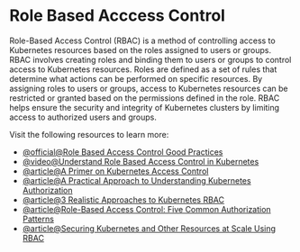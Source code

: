 # Role Based Acccess Control

Role-Based Access Control (RBAC) is a method of controlling access to Kubernetes resources based on the roles assigned to users or groups. RBAC involves creating roles and binding them to users or groups to control access to Kubernetes resources. Roles are defined as a set of rules that determine what actions can be performed on specific resources. By assigning roles to users or groups, access to Kubernetes resources can be restricted or granted based on the permissions defined in the role. RBAC helps ensure the security and integrity of Kubernetes clusters by limiting access to authorized users and groups.

Visit the following resources to learn more:

- [@official@Role Based Access Control Good Practices](https://kubernetes.io/docs/concepts/security/rbac-good-practices/)
- [@video@Understand Role Based Access Control in Kubernetes](https://www.youtube.com/watch?v=G3R24JSlGjY)
- [@article@A Primer on Kubernetes Access Control](https://thenewstack.io/a-primer-on-kubernetes-access-control/)
- [@article@A Practical Approach to Understanding Kubernetes Authorization](https://thenewstack.io/a-practical-approach-to-understanding-kubernetes-authorization/)
- [@article@3 Realistic Approaches to Kubernetes RBAC](https://thenewstack.io/three-realistic-approaches-to-kubernetes-rbac/)
- [@article@Role-Based Access Control: Five Common Authorization Patterns](https://thenewstack.io/role-based-access-control-five-common-authorization-patterns/)
- [@article@Securing Kubernetes and Other Resources at Scale Using RBAC](https://thenewstack.io/securing-kubernetes-and-other-resources-at-scale-using-rbac/)
